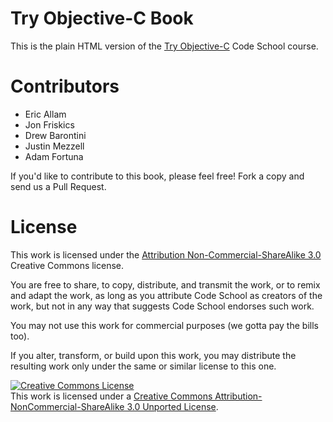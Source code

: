 Try Objective-C Book 
===================

This is the plain HTML version of the [Try Objective-C](http://tryobjectivec.codeschool.com) Code School course. 

Contributors
===========

 - Eric Allam
 - Jon Friskics
 - Drew Barontini
 - Justin Mezzell
 - Adam Fortuna

If you'd like to contribute to this book, please feel free! Fork a copy and send us a Pull Request.


License
========

This work is licensed under the [Attribution Non-Commercial-ShareAlike 3.0](http://creativecommons.org/licenses/by-nc-sa/3.0/) Creative Commons license.

You are free to share, to copy, distribute, and transmit the work, or to remix and adapt the work, as long as you attribute Code School as creators of the work, but not in any way that suggests Code School endorses such work.

You may not use this work for commercial purposes (we gotta pay the bills too).

If you alter, transform, or build upon this work, you may distribute the resulting work only under the same or similar license to this one.

<a rel="license" href="http://creativecommons.org/licenses/by-nc-sa/3.0/"><img alt="Creative Commons License" style="border-width:0" src="http://i.creativecommons.org/l/by-nc-sa/3.0/88x31.png" /></a><br />This work is licensed under a <a rel="license" href="http://creativecommons.org/licenses/by-nc-sa/3.0/">Creative Commons Attribution-NonCommercial-ShareAlike 3.0 Unported License</a>.
